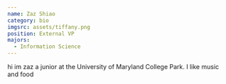 ```yaml
---
name: Zaz Shiao
category: bio
imgsrc: assets/tiffany.png
position: External VP
majors:
  - Information Science
---
```

hi im zaz a junior at the University of Maryland College Park. I like music and food